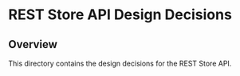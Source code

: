 # REST Store API Design Decisions

## Overview

This directory contains the design decisions for the REST Store API.

